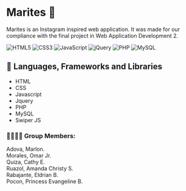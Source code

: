 # Marites 💁
Marites is an Instagram inspired web application. It was made for our compliance with the final project in Web Application Development 2.

![HTML5](https://img.shields.io/badge/html5-%23E34F26.svg?style=for-the-badge&logo=html5&logoColor=white)
![CSS3](https://img.shields.io/badge/css3-%231572B6.svg?style=for-the-badge&logo=css3&logoColor=white)
![JavaScript](https://img.shields.io/badge/javascript-%23323330.svg?style=for-the-badge&logo=javascript&logoColor=%23F7DF1E)
![jQuery](https://img.shields.io/badge/jquery-%230769AD.svg?style=for-the-badge&logo=jquery&logoColor=white) 
![PHP](https://img.shields.io/badge/php-%23777BB4.svg?style=for-the-badge&logo=php&logoColor=white)
![MySQL](https://img.shields.io/badge/mysql-%2300f.svg?style=for-the-badge&logo=mysql&logoColor=white)

 ## 💼 Languages, Frameworks and Libraries
- HTML
- CSS
- Javascript
- Jquery
- PHP
- MySQL
- Swiper JS


### 👨‍👨‍👧‍👧 Group Members:
Adova, Marlon.   
Morales, Omar Jr.   
Quiza, Cathy E.  
Ruazol, Amanda Christy S.  
Rabajante, Eldrian B.  
Pocon, Princess Evangeline B.

